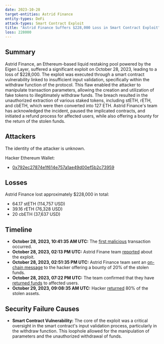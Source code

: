 ```yaml
---
date: 2023-10-28
target-entities: Astrid Finance
entity-types: DeFi
attack-types: Smart Contract Exploit
title: "Astrid Finance Suffers $228,000 Loss in Smart Contract Exploit"
loss: 228000
---
```


## Summary

Astrid Finance, an Ethereum-based liquid restaking pool powered by the Eigen Layer, suffered a significant exploit on October 28, 2023, leading to a loss of $228,000. The exploit was executed through a smart contract vulnerability linked to insufficient input validation, specifically within the withdraw function of the protocol. This flaw enabled the attacker to manipulate transaction parameters, allowing the creation and utilization of fake tokens to illegitimately withdraw funds. The breach resulted in the unauthorized extraction of various staked tokens, including stETH, rETH, and cbETH, which were then converted into 127 ETH. Astrid Finance's team has acknowledged the incident, paused the implicated contracts, and initiated a refund process for affected users, while also offering a bounty for the return of the stolen funds.

## Attackers

The identity of the attacker is unknown.

Hacker Ethereum Wallet:

- [0x792ec27874e1f614e757a1ae49d00ef5b2c73959](https://etherscan.io/address/0x792ec27874e1f614e757a1ae49d00ef5b2c73959)

## Losses

Astrid Finance lost approximately $228,000 in total:

- 64.17 stETH (114,757 USD)
- 39.16 rETH (76,328 USD)
- 20 cbETH (37,637 USD)

## Timeline

- **October 28, 2023, 10:41:35 AM UTC:** The [first malicious](https://etherscan.io/tx/0x8af9b5fb3e2e3df8659ffb2e0f0c1f4c90d5a80f4f6fccef143b823ce673fb60) transaction occurred.
- **October 28, 2023, 02:13 PM UTC:** Astrid Finane team [reported](https://twitter.com/AstridFinance/status/1718254655288066501) about the exploit.
- **October 28, 2023, 02:51:35 PM UTC:** Astrid Finance team sent an [on-chain message](https://etherscan.io/tx/0xa56fdb1fc7c192b23cda44901d2871289cf28831cb94ccc731d089d4fb593793) to the hacker offering a bounty of 20% of the stolen funds.
- **October 28, 2023, 07:22 PM UTC:** The team confirmed that they have [returned funds](https://twitter.com/AstridFinance/status/1718332313380303195) to affected users. 
- **October 29, 2023, 09:08:35 AM UTC:** Hacker [returned](https://etherscan.io/tx/0x27cbd5f2f12067bcc9be3bafa9140b849ee1ee68ae5329c2a4ba789685111ad7) 80% of the stolen assets.

## Security Failure Causes

- **Smart Contract Vulnerability:** The core of the exploit was a critical oversight in the smart contract's input validation process, particularly in the withdraw function. This loophole allowed for the manipulation of parameters and the unauthorized withdrawal of funds.
